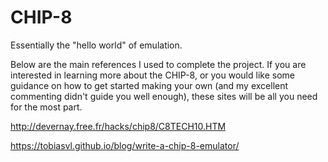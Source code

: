# CHIP-8
Essentially the "hello world" of emulation.

Below are the main references I used to complete the project. If you are interested in learning more about the CHIP-8, or you would like some guidance on how to get started making your own (and my excellent commenting didn't guide you well enough), these sites will be all you need for the most part.

http://devernay.free.fr/hacks/chip8/C8TECH10.HTM

https://tobiasvl.github.io/blog/write-a-chip-8-emulator/
